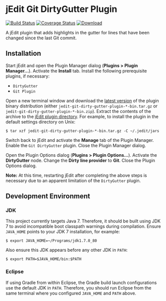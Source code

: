 # jEdit Git DirtyGutter Plugin

[![Build Status](https://travis-ci.org/ssoloff/jedit-git-dirty-gutter-plugin.svg?branch=master)](https://travis-ci.org/ssoloff/jedit-git-dirty-gutter-plugin)
[![Coverage Status](https://coveralls.io/repos/ssoloff/jedit-git-dirty-gutter-plugin/badge.svg?branch=master&service=github)](https://coveralls.io/github/ssoloff/jedit-git-dirty-gutter-plugin?branch=master)
[![Download](https://api.bintray.com/packages/ssoloff/maven/io.github.ssoloff%3Ajedit-git-dirty-gutter-plugin/images/download.svg)](https://bintray.com/ssoloff/maven/io.github.ssoloff%3Ajedit-git-dirty-gutter-plugin/_latestVersion)

A jEdit plugin that adds highlights in the gutter for lines that have been changed since the last Git commit.

## Installation

Start jEdit and open the Plugin Manager dialog (**Plugins > Plugin Manager...**).  Activate the **Install** tab.  Install the following prerequisite plugins, if necessary:

- `DirtyGutter`
- `Git Plugin`

Open a new terminal window and download the [latest version](https://bintray.com/ssoloff/maven/io.github.ssoloff%3Ajedit-git-dirty-gutter-plugin/_latestVersion) of the plugin binary distribution (either `jedit-git-dirty-gutter-plugin-*-bin.tar.gz` or `jedit-git-dirty-gutter-plugin-*-bin.zip`).  Extract the contents of the archive to the [jEdit plugin directory](http://plugins.jedit.org/install.php).  For example, to install the plugin in the default settings directory on Unix:

    $ tar xzf jedit-git-dirty-gutter-plugin-*-bin.tar.gz -C ~/.jedit/jars

Switch back to jEdit and activate the **Manage** tab of the Plugin Manager.  Enable the `Git DirtyGutter` plugin.  Close the Plugin Manager dialog.

Open the Plugin Options dialog (**Plugins > Plugin Options...**).  Activate the **DirtyGutter** node.  Change the **Dirty line provider** to **Git**.  Close the Plugin Options dialog.

**Note:** At this time, restarting jEdit after completing the above steps is necessary due to an apparent limitation of the `DirtyGutter` plugin.

## Development Environment

### JDK

This project currently targets Java 7.  Therefore, it should be built using JDK 7 to avoid incompatible boot classpath warnings during compilation.  Ensure `JAVA_HOME` points to your JDK 7 installation, for example:

    $ export JAVA_HOME=~/Programs/jdk1.7.0_80

Also ensure this JDK appears before any other JDK in `PATH`:

    $ export PATH=$JAVA_HOME/bin:$PATH

### Eclipse

If using Gradle from within Eclipse, the Gradle build launch configurations use the default JDK in `PATH`.  Therefore, you should run Eclipse from the same terminal where you configured `JAVA_HOME` and `PATH` above.
